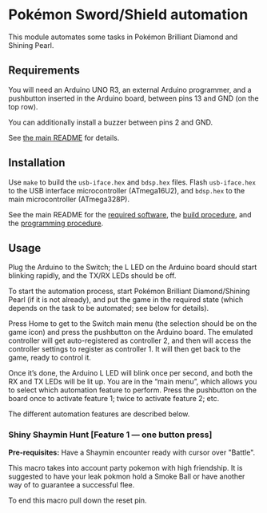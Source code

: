 Pokémon Sword/Shield automation
===============================

This module automates some tasks in Pokémon Brilliant Diamond and Shining
Pearl.

Requirements
------------

You will need an Arduino UNO R3, an external Arduino programmer, and a
pushbutton inserted in the Arduino board, between pins 13 and GND (on the top
row).

You can additionally install a buzzer between pins 2 and GND.

See [the main README](../../README.md#required-hardware) for details.

Installation
------------

Use `make` to build the `usb-iface.hex` and `bdsp.hex` files. Flash
`usb-iface.hex` to the USB interface microcontroller (ATmega16U2), and
`bdsp.hex` to the main microcontroller (ATmega328P).

See the main README for the
[required software](../../README.md#required-software), the
[build procedure](../../README.md#building), and the
[programming procedure](../../README.md#programming).

Usage
-----

Plug the Arduino to the Switch; the L LED on the Arduino board should start
blinking rapidly, and the TX/RX LEDs should be off.

To start the automation process, start Pokémon Brilliant Diamond/Shining Pearl
(if it is not already), and put the game in the required state (which depends
on the task to be automated; see below for details).

Press Home to get to the Switch main menu (the selection should be on
the game icon) and press the pushbutton on the Arduino board. The emulated
controller will get auto-registered as controller 2, and then will access the
controller settings to register as controller 1. It will then get back to the
game, ready to control it.

Once it’s done, the Arduino L LED will blink once per second, and both the
RX and TX LEDs will be lit up. You are in the “main menu”, which allows you
to select which automation feature to perform. Press the pushbutton on the
board once to activate feature 1; twice to activate feature 2; etc.

The different automation features are described below.

### Shiny Shaymin Hunt [Feature 1 — one button press]

**Pre-requisites:** Have a Shaymin encounter ready with cursor over "Battle".

This macro takes into account party pokemon with high friendship. It is
suggested to have your leak pokmon hold a Smoke Ball or have another way of to
guarantee a successful flee.

To end this macro pull down the reset pin.

